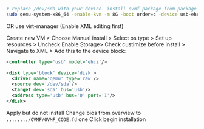 ``` bash
# replace /dev/sda with your device. install ovmf package from package manager if it's not found
sudo qemu-system-x86_64 -enable-kvm -m 8G -boot order=c -device usb-ehci -device usb-storage,drive=usbdisk -drive id=usbdisk,file=/dev/sda,format=raw,if=none -vga virtio -cpu host -smp 2 -bios /usr/share/OVMF/OVMF_CODE.fd -net nic -net user
```

OR use virt-manager (Enable XML editing first)

Create new VM >
Choose Manual install >
Select os type >
Set up resources >
Uncheck Enable Storage>
Check custimize before install >
Navigate to XML >
Add this to the device block:
``` xml
<controller type='usb' model='ehci'/>

<disk type='block' device='disk'>
  <driver name='qemu' type='raw'/>
  <source dev='/dev/sda'/>
  <target dev='sda' bus='usb'/>
  <address type='usb' bus='0' port='1'/>
</disk>
```
Apply but do not install
Change bios from overview to `......../OVMF/OVMF_CODE.fd` one
Click begin installation
